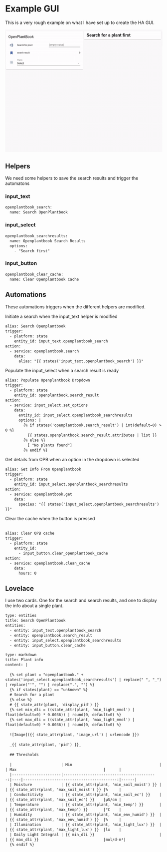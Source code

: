 # Example GUI

This is a very rough example on what I have set up to create the HA GUI.

![Example](../images/openplantbook.gif)


## Helpers

We need some helpers to save the search results and trigger the automatons

### input_text
```
openplantbook_search:
  name: Search OpenPlantbook
```

### input_select
```
openplantbook_searchresults:
  name: Openplantbook Search Results
  options:
    - "Search first"
```
### input_button
```
openplantbook_clear_cache:
  name: Clear Openplantbook Cache
```

## Automations

These automations triggers when the different helpers are modified.

Initiate a search when the input_text helper is modified

```
alias: Search Openplantbook
trigger:
  - platform: state
    entity_id: input_text.openplantbook_search
action:
  - service: openplantbook.search
    data:
      alias: "{{ states('input_text.openplantbook_search') }}"

```

Populate the input_select when a search result is ready

```
alias: Populate Openplantbook Dropdown
trigger:
  - platform: state
    entity_id: openplantbook.search_result
action:
  - service: input_select.set_options
    data:
      entity_id: input_select.openplantbook_searchresults
      options: |
        {% if states('openplantbook.search_result') | int(default=0) > 0 %}
          {{ states.openplantbook.search_result.attributes | list }}
        {% else %}
          [ "No plants found"]
        {% endif %}

```

Get details from OPB when an option in the dropdown is selected

```
alias: Get Info From Openplantbook
trigger:
  - platform: state
    entity_id: input_select.openplantbook_searchresults
action:
  - service: openplantbook.get
    data:
      species: "{{ states('input_select.openplantbook_searchresults') }}"

```

Clear the cache when the button is pressed

```

alias: Clear OPB cache
trigger:
  - platform: state
    entity_id:
      - input_button.clear_openplantbook_cache
action:
  - service: openplantbook.clean_cache
    data:
      hours: 0
```



## Lovelace

I use two cards.  One for the search and search results, and one to display the info about a single plant.

```
type: entities
title: Search OpenPlantbook
entities:
  - entity: input_text.openplantbook_search
  - entity: openplantbook.search_result
  - entity: input_select.openplantbook_searchresults
  - entity: input_button.clear_cache
```

```
type: markdown
title: Plant info
content: |

  {% set plant = "openplantbook." + states('input_select.openplantbook_searchresults') | replace(" ", "_") | replace("'", "") | replace(".", "") %}
  {% if states(plant) == "unknown" %}
  # Search for a plant
  {% else %}
  # {{ state_attr(plant, 'display_pid') }}
  {% set min_dli = ((state_attr(plant, 'min_light_mmol') | float(default=0) * 0.0036)) | round(0, default=0) %}
  {% set max_dli = ((state_attr(plant, 'max_light_mmol') | float(default=0) * 0.0036)) | round(0, default=0) %}

  ![Image]({{ state_attr(plant, 'image_url') | urlencode }})

  _{{ state_attr(plant, 'pid') }}_

  ## Thresholds

  |                      | Min                                       |    | Max                                       |      |
  |----------------------|------------------------------------------:|----|------------------------------------------:|------|
  | Moisture             | {{ state_attr(plant, 'min_soil_moist') }} |    | {{ state_attr(plant, 'max_soil_moist') }} |%     |
  | Conductitivty        | {{ state_attr(plant, 'min_soil_ec') }}    |    | {{ state_attr(plant, 'max_soil_ec') }}    |μS/cm |
  | Temperature          | {{ state_attr(plant, 'min_temp') }}       |    | {{ state_attr(plant, 'max_temp') }}       |°C    |
  | Humidity             | {{ state_attr(plant, 'min_env_humid') }}  |    | {{ state_attr(plant, 'max_env_humid') }}  |%     |
  | Illumination         | {{ state_attr(plant, 'min_light_lux') }}  |    | {{ state_attr(plant, 'max_light_lux') }}  |lx    |
  | Daily Light Integral | {{ min_dli }}                             |    | {{ max_dli }}                             |mol/d⋅m²|
  {% endif %}
```
